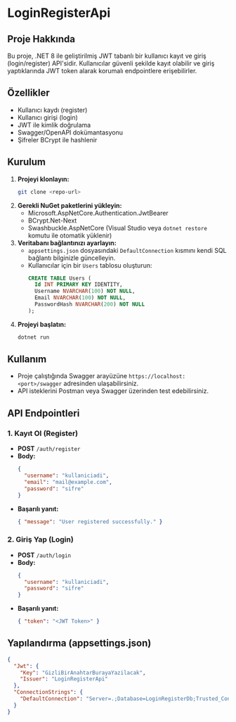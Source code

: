 # LoginRegisterApi

## Proje Hakkında
Bu proje, .NET 8 ile geliştirilmiş JWT tabanlı bir kullanıcı kayıt ve giriş (login/register) API'sidir. Kullanıcılar güvenli şekilde kayıt olabilir ve giriş yaptıklarında JWT token alarak korumalı endpointlere erişebilirler.

## Özellikler
- Kullanıcı kaydı (register)
- Kullanıcı girişi (login)
- JWT ile kimlik doğrulama
- Swagger/OpenAPI dokümantasyonu
- Şifreler BCrypt ile hashlenir

## Kurulum
1. **Projeyi klonlayın:**
   ```bash
   git clone <repo-url>
   ```
2. **Gerekli NuGet paketlerini yükleyin:**
   - Microsoft.AspNetCore.Authentication.JwtBearer
   - BCrypt.Net-Next
   - Swashbuckle.AspNetCore
   (Visual Studio veya `dotnet restore` komutu ile otomatik yüklenir)
3. **Veritabanı bağlantınızı ayarlayın:**
   - `appsettings.json` dosyasındaki `DefaultConnection` kısmını kendi SQL bağlantı bilginizle güncelleyin.
   - Kullanıcılar için bir `Users` tablosu oluşturun:
     ```sql
     CREATE TABLE Users (
       Id INT PRIMARY KEY IDENTITY,
       Username NVARCHAR(100) NOT NULL,
       Email NVARCHAR(100) NOT NULL,
       PasswordHash NVARCHAR(200) NOT NULL
     );
     ```
4. **Projeyi başlatın:**
   ```bash
   dotnet run
   ```

## Kullanım
- Proje çalıştığında Swagger arayüzüne `https://localhost:<port>/swagger` adresinden ulaşabilirsiniz.
- API isteklerini Postman veya Swagger üzerinden test edebilirsiniz.

## API Endpointleri
### 1. Kayıt Ol (Register)
- **POST** `/auth/register`
- **Body:**
  ```json
  {
    "username": "kullaniciadi",
    "email": "mail@example.com",
    "password": "sifre"
  }
  ```
- **Başarılı yanıt:**
  ```json
  { "message": "User registered successfully." }
  ```

### 2. Giriş Yap (Login)
- **POST** `/auth/login`
- **Body:**
  ```json
  {
    "username": "kullaniciadi",
    "password": "sifre"
  }
  ```
- **Başarılı yanıt:**
  ```json
  { "token": "<JWT Token>" }
  ```

## Yapılandırma (appsettings.json)
```json
{
  "Jwt": {
    "Key": "GizliBirAnahtarBurayaYazilacak",
    "Issuer": "LoginRegisterApi"
  },
  "ConnectionStrings": {
    "DefaultConnection": "Server=.;Database=LoginRegisterDb;Trusted_Connection=True;"
  }
}
```
